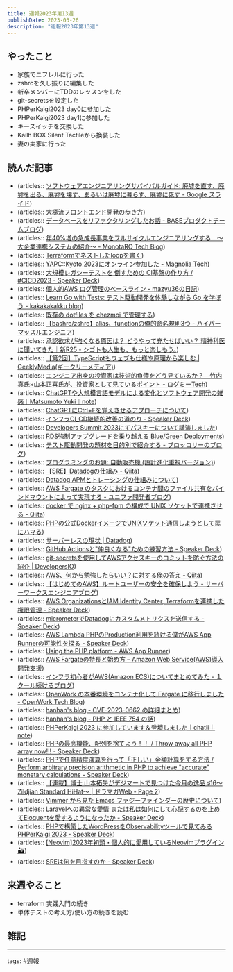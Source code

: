```yaml
---
title: 週報2023年第13週
publishDate: 2023-03-26
description: "週報2023年第13週"
---
```


## やったこと

- 家族でニフレルに行った
- zshrcを久し振りに編集した
- 新卒メンバーにTDDのレッスンをした
- git-secretsを設定した
- PHPerKaigi2023 day0に参加した
- PHPerKaigi2023 day1に参加した
- キースイッチを交換した
- Kailh BOX Silent Tactileから換装した
- 妻の実家に行った

## 読んだ記事


- (articles:: [ソフトウェアエンジニアリングサバイバルガイド: 廃墟を直す、廃墟を出る、廃墟を壊す、あるいは廃墟に暮らす、廃墟に死す - Google スライド](https://docs.google.com/presentation/d/1hDY2pb-nYVSLr0HrtQ4EVyrDU4QGgwp4-VRG-Rf26DA/mobilepresent?slide=id.p))
- (articles:: [大塚流フロントエンド開発の歩き方](https://zenn.dev/yumemi_inc/articles/walking-on-the-front-end))
- (articles:: [データベースをリファクタリングしたお話 - BASEプロダクトチームブログ](https://devblog.thebase.in/entry/2020/09/16/110000))
- (articles:: [年40%増の急成長事業をフルサイクルエンジニアリングする　～大企業連携システムの紹介～ - MonotaRO Tech Blog](https://tech-blog.monotaro.com/entry/2023/03/20/090000?utm_source=feed))
- (articles:: [Terraformでネストしたloopを書く](https://zenn.dev/wim/articles/terraform_nest_loop))
- (articles:: [YAPC::Kyoto 2023にオンライン参加した - Magnolia Tech](https://blog.magnolia.tech/entry/2023/03/21/015939))
- (articles:: [大規模レガシーテストを 倒すための CI基盤の作り方 / #CICD2023 - Speaker Deck](https://speakerdeck.com/udzura/number-cicd2023))
- (articles:: [個人的AWS ログ管理のベースライン - mazyu36の日記](https://mazyu36.hatenablog.com/entry/2023/03/17/184805))
- (articles:: [Learn Go with Tests: テスト駆動開発を体験しながら Go を学ぼう - kakakakakku blog](https://kakakakakku.hatenablog.com/entry/2023/03/21/105935))
- (articles:: [既存の dotfiles を chezmoi で管理する](https://zenn.dev/johnmanjiro13/articles/d14825f4ef3184))
- (articles:: [【bashrc/zshrc】alias、functionの俺的命名規則3つ - ハイパーマッスルエンジニア](https://www.rasukarusan.com/entry/2019/03/04/232228))
- (articles:: [承認欲求が強くなる原因は？ どうやって充たせばいい？ 精神科医に聞いてきた｜新R25 - シゴトも人生も、もっと楽しもう。](https://r25.jp/article/660782807741619814?utm_source=twitter&utm_medium=social&utm_campaign=share_on_site&utm_content=sp))
- (articles:: [【第2回】TypeScriptもウェブも仕様や原理から楽しむ | GeeklyMedia(ギークリーメディア)](https://www.geekly.co.jp/column/cat-geeklycolumn/specialtalk2_ikyu_uhyo/))
- (articles:: [エンジニア出身の投資家は技術的負債をどう見ているか？　竹内真氏×山本正喜氏が、投資家として見ているポイント - ログミーTech](https://logmi.jp/tech/articles/328368))
- (articles:: [ChatGPTや大規模言語モデルによる変化とソフトウェア開発の雑感｜Matsumoto Yuki｜note](https://note.com/y_matsuwitter/n/nb9a49086147a))
- (articles:: [ChatGPTにCtrl+Fを覚えさせるアプローチについて](https://zenn.dev/qwegat/articles/4fb99ad25f3f36))
- (articles:: [インフラCI_CD継続的改善の道のり - Speaker Deck](https://speakerdeck.com/ryuichi1208/inhuraci-cdji-sok-de-gai-shan-nodao-nori))
- (articles:: [Developers Summit 2023にてパスキーについて講演しました](https://zenn.dev/mixi/articles/fdf9236f86ea29))
- (articles:: [RDS強制アップグレードを乗り越える Blue/Green Deployments](https://zenn.dev/sogaoh/articles/23-03-22-fbb1e035b974c4))
- (articles:: [テスト駆動開発の題材を目的別で紹介する - ブロッコリーのブログ](https://nihonbuson.hatenadiary.jp/entry/2021/08/16/090000))
- (articles:: [プログラミングのお題: 自動販売機 (設計進化重視バージョン)](https://gist.github.com/yattom/884741ecbd3c660fb393b2d7b116b4b2))
- (articles:: [【SRE】Datadogの仕組み - Qiita](https://qiita.com/wqwq/items/a1554e263b3f03e70839))
- (articles:: [Datadog APMとトレーシングの仕組みについて](https://blog.mosuke.tech/entry/2019/11/21/datadog-apm/))
- (articles:: [AWS Fargate のタスクにおけるコンテナ間のファイル共有をバインドマウントによって実現する - ユニファ開発者ブログ](https://tech.unifa-e.com/entry/2022/10/12/120101))
- (articles:: [docker で nginx + php-fpm の構成で UNIX ソケットで連携させる - Qiita](https://qiita.com/centipede/items/337f33f4608d4571b11a))
- (articles:: [PHPの公式DockerイメージでUNIXソケット通信しようとして罠にハマる](https://yoshinorin.net/articles/2017/03/06/php-official-docker-image-trap/))
- (articles:: [サーバーレスの現状 | Datadog](https://www.datadoghq.com/ja/state-of-serverless/?utm_source=organic&utm_medium=display&utm_campaign=dg-organic-websites-ww-corpsite-announcement-report-serverless2022))
- (articles:: [GitHub Actionsと"仲良くなる"ための練習方法 - Speaker Deck](https://speakerdeck.com/tsubakimoto_s/github-actionsto-zhong-liang-kunaru-tamenolian-xi-fang-fa))
- (articles:: [git-secretsを使用してAWSアクセスキーのコミットを防ぐ方法の紹介 | DevelopersIO](https://dev.classmethod.jp/articles/prevent-commit-using-git-secrets-and-husky/))
- (articles:: [AWS、何から勉強したらいい？に対する俺の答え - Qiita](https://qiita.com/ito-yusaku/items/f5ece0b4aac11a0c8b52))
- (articles:: [【はじめてのAWS】ルートユーザーの安全を確保しよう - サーバーワークスエンジニアブログ](https://blog.serverworks.co.jp/tech/2020/07/14/post-88254/))
- (articles:: [AWS OrganizationsとIAM Identity Center, Terraformを連携した権限管理 - Speaker Deck](https://speakerdeck.com/fufuhu/aws-organizationstoiam-identity-center-terraformwolian-xi-sitaquan-xian-guan-li))
- (articles:: [micrometerでDatadogにカスタムメトリクスを送信する - Speaker Deck](https://speakerdeck.com/kurochan/micrometertedatadognikasutamumetorikusuwosong-xin-suru))
- (articles:: [AWS Lambda PHPのProduction利用を続ける僕がAWS App Runnerの可能性を探る - Speaker Deck](https://speakerdeck.com/seike460/my-continued-use-of-aws-lambda-php-production-explores-the-potential-of-aws-app-runner))
- (articles:: [Using the PHP platform - AWS App Runner](https://docs.aws.amazon.com/apprunner/latest/dg/service-source-code-php.html))
- (articles:: [AWS Fargateの特長と始め方 – Amazon Web Service(AWS)導入開発支援](https://www.acrovision.jp/service/aws/?p=774))
- (articles:: [インフラ初心者がAWS(Amazon ECS)についてまとめてみた - １クール続けるブログ](https://44smkn.hatenadiary.com/entry/2018/05/05/175622))
- (articles:: [OpenWork の本番環境をコンテナ化して Fargate に移行しました - OpenWork Tech Blog](https://techblog.openwork.co.jp/entry/openwork-migrates-to-ecs-fargate))
- (articles:: [hanhan's blog - CVE-2023-0662 の詳細まとめ](https://blog.hanhans.net/2023/03/15/cve-2023-0662/))
- (articles:: [hanhan's blog - PHP と IEEE 754 の話](https://blog.hanhans.net/2022/12/14/ieee754/))
- (articles:: [PHPerKaigi 2023 に参加しています＆登壇しました｜chatii｜note](https://note.com/chatii/n/nb52bdb5b3525))
- (articles:: [PHPの最高機能、配列を捨てよう！！ / Throw away all PHP array now!!! - Speaker Deck](https://speakerdeck.com/uzulla/throw-away-all-php-array-now))
- (articles:: [PHPで任意精度演算を行って「正しい」金額計算をする方法 / Perform arbitrary precision arithmetic in PHP to achieve "accurate" monetary calculations - Speaker Deck](https://speakerdeck.com/hiro_y/perform-arbitrary-precision-arithmetic-in-php-to-achieve-accurate-monetary-calculations))
- (articles:: [【連載】博士 山本拓矢がデジマートで見つけた今月の逸品 ♯16〜Zildjian Standard HiHat〜 | ドラマガWeb - Page 2](https://drumsmagazine.jp/gear/drumdoctor-vol16/2/))
- (articles:: [Vimmer から見た Emacs ファジーファインダーの歴史について](https://zenn.dev/shougo/articles/emacs-trends))
- (articles:: [Laravelへの異常な愛情 または私は如何にして心配するのを止めてEloquentを愛するようになったか - Speaker Deck](https://speakerdeck.com/kentaroutakeda/laravelhenoyi-chang-naai-qing-matahasi-haru-he-nisitexin-pei-surunowozhi-meteeloquentwoai-suruyouninatutaka))
- (articles:: [PHPで構築したWordPressをObservabilityツールで見てみる PHPerKaigi 2023 - Speaker Deck](https://speakerdeck.com/taka2noda/phpdegou-zhu-sitawordpresswoobservabilityturudejian-temiru-phperkaigi-2023))
- (articles:: [[Neovim]2023年初頭・個人的に愛用しているNeovimプラグイン🏜](https://zenn.dev/fukakusa_kadoma/articles/4d48fb4e67c945))
- (articles:: [SREは何を目指すのか - Speaker Deck](https://speakerdeck.com/paper2/srehahe-womu-zhi-sunoka?slide=31))

## 来週やること

- terraform 実践入門の続き
- 単体テストの考え方/使い方の続きを読む

## 雑記


---

tags: #週報
